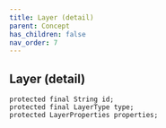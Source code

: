 ```yaml
---
title: Layer (detail)
parent: Concept
has_children: false
nav_order: 7
---
```


## Layer (detail)

````
protected final String id;
protected final LayerType type;
protected LayerProperties properties;
````
